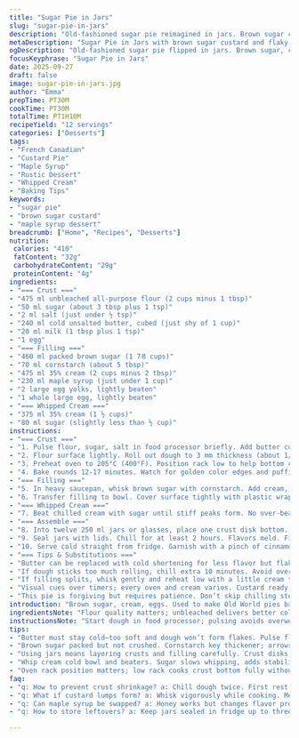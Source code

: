 ```yaml
---
title: "Sugar Pie in Jars"
slug: "sugar-pie-in-jars"
description: "Old-fashioned sugar pie reimagined in jars. Brown sugar custard thickened with cornstarch, folded with eggs and cream. Flaky crust disks sandwich the rich filling. Whipped cream crowns before chilling. Perfect for small servings, easy to store, and surprisingly elegant. Simple pantry staples transformed with technique and timing. No nuts. Creamy, dense filling with a buttery, golden crust. Maple syrup brings depth beyond plain sugar. Making dough in one bowl cuts mess. Watch texture, use touch. Oven temps and cooling crucial here. Classic comfort dessert but with a rustic, portable twist. Rustic yet refined."
metaDescription: "Sugar Pie in Jars with brown sugar custard and flaky crust disks. Maple syrup adds depth. Layered, chilled, whipped cream crowned individual servings. Rustic and elegant."
ogDescription: "Old-fashioned sugar pie flipped in jars. Brown sugar, custard, flaky crusts, maple syrup depth, topped with whipped cream. Chilled, portable, rustic layers."
focusKeyphrase: "Sugar Pie in Jars"
date: 2025-09-27
draft: false
image: sugar-pie-in-jars.jpg
author: "Emma"
prepTime: PT30M
cookTime: PT30M
totalTime: PT1H10M
recipeYield: "12 servings"
categories: ["Desserts"]
tags:
- "French Canadian"
- "Custard Pie"
- "Maple Syrup"
- "Rustic Dessert"
- "Whipped Cream"
- "Baking Tips"
keywords:
- "sugar pie"
- "brown sugar custard"
- "maple syrup dessert"
breadcrumb: ["Home", "Recipes", "Desserts"]
nutrition: 
 calories: "410"
 fatContent: "32g"
 carbohydrateContent: "29g"
 proteinContent: "4g"
ingredients:
- "=== Crust ==="
- "475 ml unbleached all-purpose flour (2 cups minus 1 tbsp)"
- "50 ml sugar (about 3 tbsp plus 1 tsp)"
- "2 ml salt (just under ½ tsp)"
- "240 ml cold unsalted butter, cubed (just shy of 1 cup)"
- "20 ml milk (1 tbsp plus 1 tsp)"
- "1 egg"
- "=== Filling ==="
- "460 ml packed brown sugar (1 7⁄8 cups)"
- "70 ml cornstarch (about 5 tbsp)"
- "475 ml 35% cream (2 cups minus 2 tbsp)"
- "230 ml maple syrup (just under 1 cup)"
- "2 large egg yolks, lightly beaten"
- "1 whole large egg, lightly beaten"
- "=== Whipped Cream ==="
- "375 ml 35% cream (1 ½ cups)"
- "80 ml sugar (slightly less than ½ cup)"
instructions:
- "=== Crust ==="
- "1. Pulse flour, sugar, salt in food processor briefly. Add butter cubes; pulse until pieces resemble small peas. Butter temperature matters — too soft ruins flakiness. Cold is king. Add milk and egg. Pulse quickly until dough clusters. Watch closely; too much mixing toughens crust. Form into a disc; wrap and chill 30 minutes minimum. This rests the gluten; neglect this and crust shrinks during bake."
- "2. Flour surface lightly. Roll out dough to 3 mm thickness (about 1/8 inch). Cut 36 rounds, each 6 cm in diameter. I like using biscuit cutter or glass rim; sharper edges give cleaner crust shapes. Arrange on parchment-lined pan. Cover loosely, refrigerate another 25 minutes — chilling is key for less spreading and better browning."
- "3. Preheat oven to 205°C (400°F). Position rack low to help bottom crusts cook fully without overbrowning tops."
- "4. Bake rounds 12-17 minutes. Watch for golden color edges and puffing. Too pale—dough underbaked, too dark—burnt butter notes ruin delicate feeling. Cool completely before assembly. Hot crusts melt filling prematurely."
- "=== Filling ==="
- "5. In heavy saucepan, whisk brown sugar with cornstarch. Add cream, maple syrup, yolks, egg whole. Stir well to avoid lumps. Medium heat essential — low heats slow caramelization, high risks scrambling eggs or lumps. Stir continuously. After 8-12 minutes, thick mixture should bubble gently and coat spoon thickly. Should cling but still be pourable. Remove from heat immediately — carryover heat continues thickening."
- "6. Transfer filling to bowl. Cover surface tightly with plastic wrap to prevent skin formation. Chill until lukewarm or cool — at least an hour. Cooling stabilizes custard, improves texture. Resist temptation to rush."
- "=== Whipped Cream ==="
- "7. Beat chilled cream with sugar until stiff peaks form. No over-beating; cream graininess kills mouthfeel. Keep bowl and beaters cold for best volume. Sugar slows whipping but adds stability and sweetness."
- "=== Assemble ==="
- "8. Into twelve 250 ml jars or glasses, place one crust disk bottom. Spoon custard evenly atop. Top custard with second crust disk, then a generous dollop of whipped cream. Add final crust disk as lid. This triple layer is classic but optional. The top crust seals cream, adding texture contrast against smooth filling and soft whipped cream."
- "9. Seal jars with lids. Chill for at least 2 hours. Flavors meld. Filling firms slightly, crusts soften just enough but remain crisp. If unsealed glasses used, cover with plastic wrap. Avoid condensation."
- "10. Serve cold straight from fridge. Garnish with a pinch of cinnamon or finely chopped crystallized ginger for a spicy twist. Leftovers keep refrigerated up to 3 days. Crust softens but flavor remains rich."
- "=== Tips & Substitutions ==="
- "Butter can be replaced with cold shortening for less flavor but flakier crust; I prefer butter for taste. Use honey instead of maple syrup if you don’t have it, adjusting sweetness. If no cornstarch, arrowroot or tapioca starch work but thicken differently; watch textures."
- "If dough sticks too much rolling, chill extra 10 minutes. Avoid overhandling."
- "If filling splits, whisk gently and reheat low with a little cream to fix."
- "Visual cues over timers; every oven and cream varies. Custard ready when thick and bubbles—not boiling violently but gently simmering. Crust ready when golden edges and springy to touch. Whipped cream stiff but not dry."
- "This pie is forgiving but requires patience. Don’t skip chilling steps, or textures suffer."
introduction: "Brown sugar, cream, eggs. Used to make Old World pies back when kitchens smelled of maple and butter. Took me years figuring when custard set just right without curdling. Never a fan of soggy crusts; learned cold dough and layered crusts held better shape. Maple syrup swaps depth for plain sugar sweetness — trust me. Jars make it portable, packaging nostalgic yet functional. Whipped cream top adds clouds against golden disks—dessert and performance. Hard to fault once texture hits balance. Cooking isn’t always exact science; many stirs, quick chillings. Experience teaches when skin forms, when filling bubbles. Quiet kitchen moments, just you and the sound of custard thickening."
ingredientsNote: "Flour quality matters; unbleached delivers better color and flavor. Butter must be cold to form flaky layers, or dough becomes greasy and tough. Substitute cold shortening if needed, but loss in flavor. Maple syrup adds complexity—the sugary depth you can’t replicate with white sugar. Brown sugar should be lightly packed, not crushed to preserve texture. Cornstarch essential as thickener; arrowroot or tapioca fair alternatives but alter texture subtly. Use fresh eggs, particularly for whipped cream; older cream may not whip as well. Milk and eggs added to dough bind, delivering tenderness but too much liquid and dough is sticky. Chill dough twice to relax gluten and avert shrinking. Watch custard closely during cooking—temperature too high scrambles eggs; too low delays thickening. Plastic wrap on custard cools surface, eliminates skin. Expert tip: whip cream in chilled bowl for maximum volume."
instructionsNote: "Start dough in food processor; pulsing avoids overworking gluten. Butter size matters—small as peas, not melting yet. After adding liquids, avoid long pulsing; just enough to combine. Rolling too thin causes brittle crusts, too thick prevents even cooking. Cut equal disks for uniform baking; smaller pieces bake faster, so adjust accordingly. Bake at high heat with rack low for balanced bottom browning. Crust signals: golden edges, slight spring when pressed. Filling cooks in heavy saucepan; don’t leave unloved or lumps form. Stir constantly, low to medium heat, until glossy and thick. Skin forms quickly, cover custard snugly. Whip cream till peaks form, not stiff enough means collapse later; too much yields butter. Assembly is layers of textures; jar seals preserve freshness and contrast. Chill, let flavors blend. Serve cold for best contrast between crisp dough and creamy custard. Practice timing and sensory cues over rigid clocks. Results improve each batch."
tips:
- "Butter must stay cold—too soft and dough won’t form flakes. Pulse flour and butter short bursts; pea size bits. Longer means greasy crust. Chilling dough twice relaxes gluten, prevents shrinking. Watch mixing speed; quick pulses only once liquids go in. Dough sticky? Chill longer. Rolling thin? Beware brittle edges. Dough temp dictates results more than oven time."
- "Brown sugar packed but not crushed. Cornstarch key thickener; arrowroot or tapioca swap but differ texture. Whisk filling constantly mid heat—too hot scrambles yolks, too low delays thickening. Mixture bubbles softly when ready. Remove from heat immediately; residual heat thickens more. Cover custard tightly with plastic to avoid skin. Cooling phases crucial; patience pays off. Don’t rush steps or texture poofs."
- "Using jars means layering crusts and filling carefully. Crust disks crisp then soften slightly in fridge but avoid soggy. Triple crust layer seals cream well but optional if top crust intimidates. Bake crusts golden, edges springy. Hot crusts melt filling early; cool fully before assembly. Chilling jars for hours lets flavors blend, gently firm filling. Containers seal aromas too, keeps freshness longer."
- "Whip cream cold bowl and beaters. Sugar slows whipping, adds stability and sweetness; add gradually. Stop at stiff peaks; over-whipped cream turns grainy, butterish. Fresh cream whips better; older cream can fail. Whipped topping balances dense custard—adds airy contrast. Use immediately or chill with plastic cover to prevent drying."
- "Oven rack position matters; low rack cooks crust bottom fully without darkening tops. Watch crust edges color, slight spring when pressed. Baking times vary; visual and tactile cues override timers. Custard thick when coating spoon thickly but pourable. Filling’s texture soft, smooth gloss signals doneness. Chilling time varies too; lukewarm custard better than hot. Balance all phases for layered textures."
faq:
- "q: How to prevent crust shrinkage? a: Chill dough twice. First rest tightens gluten. Roll dough evenly but not too thin. Use cold butter, avoid overmixing. Rest crusts in fridge again after cutting. Dough temp matters more than time. Handles help."
- "q: What if custard lumps form? a: Whisk vigorously while cooking. Medium heat only; high scorches or scrambles. If split, reheat gently with splash cream and stir slow. Use fine strainer to fix texture if needed. Stir slow but steady. Watch closely."
- "q: Can maple syrup be swapped? a: Honey works but changes flavor profile and sweetness level. Adjust sugar down or up. Corn syrup or molasses more intense, less sweet—use sparingly. Syrup choice affects custard depth, caramelization speed. Test small batches first."
- "q: How to store leftovers? a: Keep jars sealed in fridge up to three days. Crust softens slowly but flavor lingers. If unsealed glass, cover tight with plastic wrap to avoid moisture. Freeze not ideal; custard texture degrades. Serve cold, allow slight warming if overly firm."

---
```

